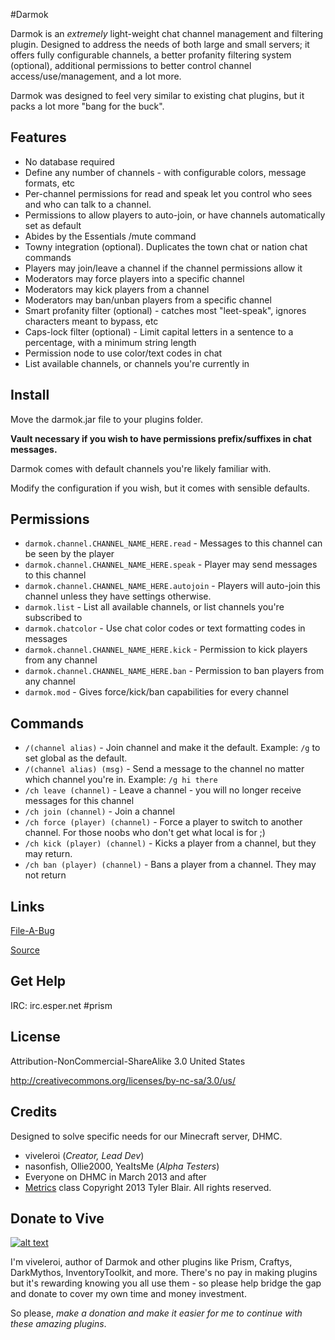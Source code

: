 #Darmok

Darmok is an *extremely* light-weight chat channel management and filtering plugin. Designed to address the needs of both large and small servers; it offers fully configurable channels, a better profanity filtering system (optional), additional permissions to better control channel access/use/management, and a lot more.

Darmok was designed to feel very similar to existing chat plugins, but it packs a lot more "bang for the buck".

## Features

- No database required
- Define any number of channels - with configurable colors, message formats, etc
- Per-channel permissions for read and speak let you control who sees and who can talk to a channel.
- Permissions to allow players to auto-join, or have channels automatically set as default
- Abides by the Essentials /mute command
- Towny integration (optional). Duplicates the town chat or nation chat commands
- Players may join/leave a channel if the channel permissions allow it
- Moderators may force players into a specific channel
- Moderators may kick players from a channel
- Moderators may ban/unban players from a specific channel
- Smart profanity filter (optional) - catches most "leet-speak", ignores characters meant to bypass, etc
- Caps-lock filter (optional) - Limit capital letters in a sentence to a percentage, with a minimum string length
- Permission node to use color/text codes in chat
- List available channels, or channels you're currently in


## Install

Move the darmok.jar file to your plugins folder.

**Vault necessary if you wish to have permissions prefix/suffixes in chat messages.**

Darmok comes with default channels you're likely familiar with.

Modify the configuration if you wish, but it comes with sensible defaults.

## Permissions

- `darmok.channel.CHANNEL_NAME_HERE.read` - Messages to this channel can be seen by the player
- `darmok.channel.CHANNEL_NAME_HERE.speak` - Player may send messages to this channel
- `darmok.channel.CHANNEL_NAME_HERE.autojoin` - Players will auto-join this channel unless they have settings otherwise.
- `darmok.list` - List all available channels, or list channels you're subscribed to
- `darmok.chatcolor` - Use chat color codes or text formatting codes in messages
- `darmok.channel.CHANNEL_NAME_HERE.kick` - Permission to kick players from any channel
- `darmok.channel.CHANNEL_NAME_HERE.ban` - Permission to ban players from any channel
- `darmok.mod` - Gives force/kick/ban capabilities for every channel


## Commands

- `/(channel alias)` - Join channel and make it the default. Example: `/g` to set global as the default.
- `/(channel alias) (msg)` - Send a message to the channel no matter which channel you're in. Example: `/g hi there`
- `/ch leave (channel)` - Leave a channel - you will no longer receive messages for this channel
- `/ch join (channel)` - Join a channel
- `/ch force (player) (channel)` - Force a player to switch to another channel. For those noobs who don't get what local is for ;)
- `/ch kick (player) (channel)` - Kicks a player from a channel, but they may return.
- `/ch ban (player) (channel)` - Bans a player from a channel. They may not return


## Links

[File-A-Bug](https://snowy-evening.com/botsko/darmok )

[Source](https://github.com/prism/Darmok )



## Get Help

IRC: irc.esper.net #prism


## License 

Attribution-NonCommercial-ShareAlike 3.0 United States

http://creativecommons.org/licenses/by-nc-sa/3.0/us/

## Credits

Designed to solve specific needs for our Minecraft server, DHMC.

- viveleroi (*Creator, Lead Dev*)
- nasonfish, Ollie2000, YeaItsMe (*Alpha Testers*)
- Everyone on DHMC in March 2013 and after
- [Metrics](http://mcstats.org) class Copyright 2013 Tyler Blair. All rights reserved.


## Donate to Vive


[![alt text][2]][1]

  [1]: https://www.paypal.com/cgi-bin/webscr?return=http%3A%2F%2Fdev.bukkit.org%2Fserver-mods%2Fprism%2F&cn=Add+special+instructions+to+the+addon+author%28s%29&business=botsko%40gmail.com&bn=PP-DonationsBF%3Abtn_donateCC_LG.gif%3ANonHosted&cancel_return=http%3A%2F%2Fdev.bukkit.org%2Fserver-mods%2Fprism%2F&lc=US&item_name=Prism+%28from+Bukkit.org%29&cmd=_donations&rm=1&no_shipping=1&currency_code=USD
  [2]: http://botsko.s3.amazonaws.com/paypal_donate.gif

I'm viveleroi, author of Darmok and other plugins like Prism, Craftys, DarkMythos, InventoryToolkit, and more. There's no pay in making plugins but it's rewarding knowing you all use them - so please help bridge the gap and donate to cover my own time and money investment.

So please, *make a donation and make it easier for me to continue with these amazing plugins*.